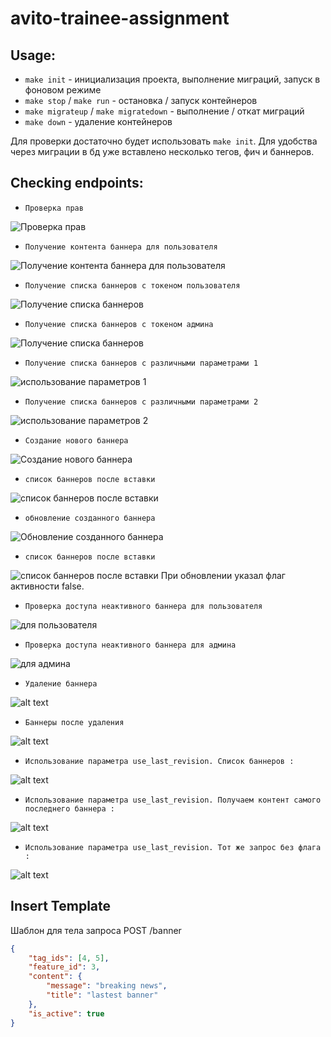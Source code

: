 # avito-trainee-assignment

## Usage:

- `make init` - инициализация проекта, выполнение миграций, запуск в фоновом режиме
- `make stop` / `make run` - остановка / запуск контейнеров
- `make migrateup` / `make migratedown` - выполнение / откат миграций
- `make down` - удаление контейнеров

Для проверки достаточно будет использовать `make init`. Для удобства через миграции в бд уже вставлено несколько тегов, фич и баннеров.

## Checking endpoints:

- `Проверка прав`

![Проверка прав](img/image.png)

- `Получение контента баннера для пользователя`

![Получение контента баннера для пользователя](img/userBanner200.png)

- `Получение списка баннеров с токеном пользователя`

![Получение списка баннеров](img/accessDenied.png)

- `Получение списка баннеров с токеном админа`

![Получение списка баннеров](img/getAllBanners.png)

- `Получение списка баннеров с различными параметрами 1`

![использование параметров 1](img/GetBanners2.png)

- `Получение списка баннеров с различными параметрами 2`

![использование параметров 2](img/GetBanners3.png)

- `Создание нового баннера`

![Создание нового баннера](img/SaveBanner.png)

- `список баннеров после вставки`

![список баннеров после вставки](img/CheckInsert.png)

- `обновление созданного баннера`

![Обновление созданного баннера](img/update.png)

- `список баннеров после вставки`

![список баннеров после вставки](img/AfterUpdate.png)
При обновлении указал флаг активности false.

- `Проверка доступа неактивного баннера для пользователя`

![для пользователя](img/TryToCheckNotAcvtive.png)

- `Проверка доступа неактивного баннера для админа`

![для админа](img/TryToCheckNonActiveByAdmin.png)

- `Удаление баннера`

![alt text](img/remove.png)

- `Баннеры после удаления `

![alt text](img/AfterRemove.png)

- `Использование параметра use_last_revision. Список баннеров : `

![alt text](img/smatrtesting1.png)

- `Использование параметра use_last_revision. Получаем контент самого последнего баннера : `

![alt text](img/smarttesting2.png)

- `Использование параметра use_last_revision. Тот же запрос без флага : `

![alt text](img/smarttesting3.png)


## Insert Template

Шаблон для тела запроса POST /banner

```json
{
    "tag_ids": [4, 5],
    "feature_id": 3,
    "content": {
        "message": "breaking news",
        "title": "lastest banner"
    },
    "is_active": true
}

